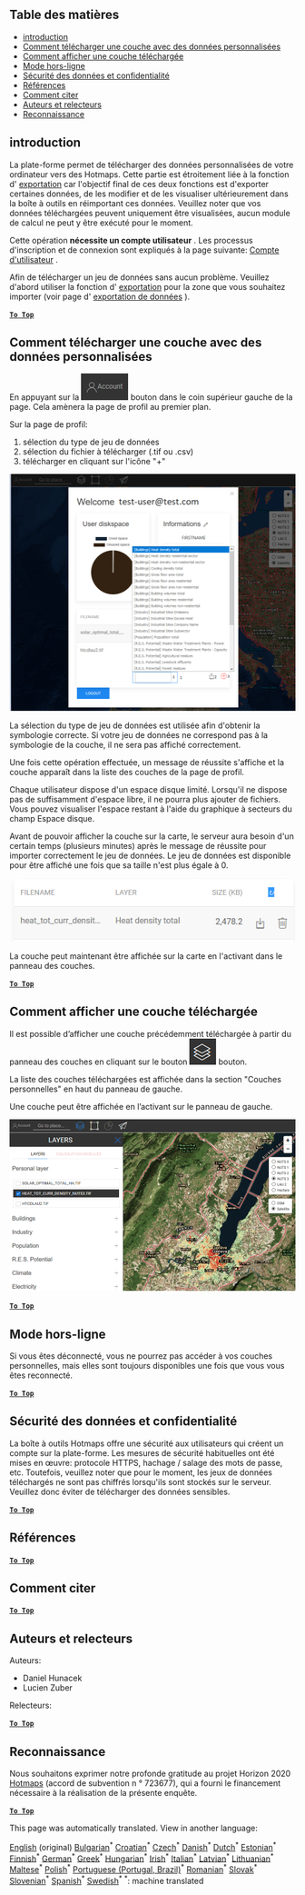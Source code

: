 <h2> Table des matières </h2><ul><li> <a href="#Introduction">introduction</a> </li><li> <a href="#How-to-upload-a-layer-with-custom-data">Comment télécharger une couche avec des données personnalisées</a> </li><li> <a href="#How-to-display-an-uploaded-layer">Comment afficher une couche téléchargée</a> </li><li> <a href="#Offline-mode">Mode hors-ligne</a> </li><li> <a href="#Data-security-and-privacy">Sécurité des données et confidentialité</a> </li><li> <a href="#References">Références</a> </li><li> <a href="#How-to-cite">Comment citer</a> </li><li> <a href="#Authors-and-reviewers">Auteurs et relecteurs</a> </li><li> <a href="#Acknowledgement">Reconnaissance</a> </li></ul><h2> introduction </h2><p> La plate-forme permet de télécharger des données personnalisées de votre ordinateur vers des Hotmaps. Cette partie est étroitement liée à la fonction d' <a href="fr-Data-export-functionalities">exportation</a> car l'objectif final de ces deux fonctions est d'exporter certaines données, de les modifier et de les visualiser ultérieurement dans la boîte à outils en réimportant ces données. Veuillez noter que vos données téléchargées peuvent uniquement être visualisées, aucun module de calcul ne peut y être exécuté pour le moment. </p><p> Cette opération <strong>nécessite un compte utilisateur</strong> . Les processus d'inscription et de connexion sont expliqués à la page suivante: <a href="fr-Introduction-to-user-interface#Connect">Compte d'utilisateur</a> . </p><p> Afin de télécharger un jeu de données sans aucun problème. Veuillez d'abord utiliser la fonction d' <a href="fr-Data-export-functionalities">exportation</a> pour la zone que vous souhaitez importer (voir page d' <a href="fr-Data-export-functionalities">exportation de données</a> ). </p><p><ins> <code><strong><a href="#table-of-contents">To Top</a></strong></code> </ins> </p><h2> Comment télécharger une couche avec des données personnalisées </h2><p> En appuyant sur la <img alt="bouton de compte" src="images/account-btn.png"/> bouton dans le coin supérieur gauche de la page. Cela amènera la page de profil au premier plan. </p><p> Sur la page de profil: </p><ol><li> sélection du type de jeu de données </li><li> sélection du fichier à télécharger (.tif ou .csv) </li><li> télécharger en cliquant sur l'icône "+" </li></ol><p><img alt="upload de page de profil" src="images/profile-upload.png"/></p><p> La sélection du type de jeu de données est utilisée afin d'obtenir la symbologie correcte. Si votre jeu de données ne correspond pas à la symbologie de la couche, il ne sera pas affiché correctement. </p><p> Une fois cette opération effectuée, un message de réussite s'affiche et la couche apparaît dans la liste des couches de la page de profil. </p><p> Chaque utilisateur dispose d'un espace disque limité. Lorsqu'il ne dispose pas de suffisamment d'espace libre, il ne pourra plus ajouter de fichiers. Vous pouvez visualiser l'espace restant à l'aide du graphique à secteurs du champ Espace disque. </p><p> Avant de pouvoir afficher la couche sur la carte, le serveur aura besoin d'un certain temps (plusieurs minutes) après le message de réussite pour importer correctement le jeu de données. Le jeu de données est disponible pour être affiché une fois que sa taille n'est plus égale à 0. </p><p><img alt="Téléchargement complet" src="images/upload_complete.png"/></p><p> La couche peut maintenant être affichée sur la carte en l'activant dans le panneau des couches. </p><p><ins> <code><strong><a href="#table-of-contents">To Top</a></strong></code> </ins> </p><h2> Comment afficher une couche téléchargée </h2><p> Il est possible d’afficher une couche précédemment téléchargée à partir du panneau des couches en cliquant sur le bouton <img alt="bouton couches" src="images/layers-btn.png"/> bouton. </p><p> La liste des couches téléchargées est affichée dans la section "Couches personnelles" en haut du panneau de gauche. </p><p> Une couche peut être affichée en l’activant sur le panneau de gauche. </p><p><img alt="télécharger la couche d'affichage" src="images/upload-layers.png"/></p><p><ins> <code><strong><a href="#table-of-contents">To Top</a></strong></code> </ins> </p><h2> Mode hors-ligne </h2><p> Si vous êtes déconnecté, vous ne pourrez pas accéder à vos couches personnelles, mais elles sont toujours disponibles une fois que vous vous êtes reconnecté. </p><p><ins> <code><strong><a href="#table-of-contents">To Top</a></strong></code> </ins> </p><h2> Sécurité des données et confidentialité </h2><p> La boîte à outils Hotmaps offre une sécurité aux utilisateurs qui créent un compte sur la plate-forme. Les mesures de sécurité habituelles ont été mises en œuvre: protocole HTTPS, hachage / salage des mots de passe, etc. Toutefois, veuillez noter que pour le moment, les jeux de données téléchargés ne sont pas chiffrés lorsqu'ils sont stockés sur le serveur. Veuillez donc éviter de télécharger des données sensibles. </p><p><ins> <code><strong><a href="#table-of-contents">To Top</a></strong></code> </ins> </p><h2> Références </h2><p><ins> <code><strong><a href="#table-of-contents">To Top</a></strong></code> </ins> </p><h2> Comment citer </h2><p><ins> <code><strong><a href="#table-of-contents">To Top</a></strong></code> </ins> </p><h2> Auteurs et relecteurs </h2><p> Auteurs: </p><ul><li> Daniel Hunacek </li><li> Lucien Zuber </li></ul><p> Relecteurs: </p><p><ins> <code><strong><a href="#table-of-contents">To Top</a></strong></code> </ins> </p><h2> Reconnaissance </h2><p> Nous souhaitons exprimer notre profonde gratitude au projet Horizon 2020 <a href="https://www.hotmaps-project.eu">Hotmaps</a> (accord de subvention n ° 723677), qui a fourni le financement nécessaire à la réalisation de la présente enquête. </p><p><ins> <code><strong><a href="#table-of-contents">To Top</a></strong></code> </ins> </p>

This page was automatically translated. View in another language:

[English](en-Data-upload-functionalities) (original) [Bulgarian](bg-Data-upload-functionalities)<sup>\*</sup> [Croatian](hr-Data-upload-functionalities)<sup>\*</sup> [Czech](cs-Data-upload-functionalities)<sup>\*</sup> [Danish](da-Data-upload-functionalities)<sup>\*</sup> [Dutch](nl-Data-upload-functionalities)<sup>\*</sup> [Estonian](et-Data-upload-functionalities)<sup>\*</sup> [Finnish](fi-Data-upload-functionalities)<sup>\*</sup>  [German](de-Data-upload-functionalities)<sup>\*</sup> [Greek](el-Data-upload-functionalities)<sup>\*</sup> [Hungarian](hu-Data-upload-functionalities)<sup>\*</sup> [Irish](ga-Data-upload-functionalities)<sup>\*</sup> [Italian](it-Data-upload-functionalities)<sup>\*</sup> [Latvian](lv-Data-upload-functionalities)<sup>\*</sup> [Lithuanian](lt-Data-upload-functionalities)<sup>\*</sup> [Maltese](mt-Data-upload-functionalities)<sup>\*</sup> [Polish](pl-Data-upload-functionalities)<sup>\*</sup> [Portuguese (Portugal, Brazil)](pt-Data-upload-functionalities)<sup>\*</sup> [Romanian](ro-Data-upload-functionalities)<sup>\*</sup> [Slovak](sk-Data-upload-functionalities)<sup>\*</sup> [Slovenian](sl-Data-upload-functionalities)<sup>\*</sup> [Spanish](es-Data-upload-functionalities)<sup>\*</sup> [Swedish](sv-Data-upload-functionalities)<sup>\*</sup>
<sup>\*</sup>: machine translated
